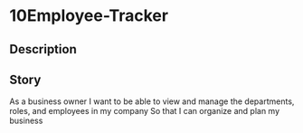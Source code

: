 # 10Employee-Tracker

## Description

## Story 

As a business owner
I want to be able to view and manage the departments, roles, and employees in my company
So that I can organize and plan my business
